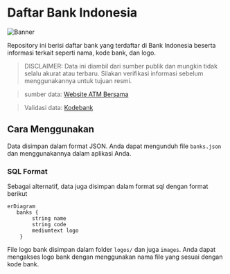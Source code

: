 # Daftar Bank Indonesia

![Banner](https://banners.beyondco.de/.png?theme=light&packageManager=&packageName=Daftar+Bank+di+Indonesia&pattern=autumn&style=style_1&description=&md=1&showWatermark=1&fontSize=100px&images=database)

Repository ini berisi daftar bank yang terdaftar di Bank Indonesia beserta informasi terkait seperti nama, kode bank, dan logo.

> DISCLAIMER: Data ini diambil dari sumber publik dan mungkin tidak selalu akurat atau terbaru. Silakan verifikasi informasi sebelum menggunakannya untuk tujuan resmi.

> sumber data: [Website ATM Bersama](https://atmbersama.com/banks)

> Validasi data: [Kodebank](https://kodebank.id/)

## Cara Menggunakan
Data disimpan dalam format JSON. Anda dapat mengunduh file `banks.json` dan menggunakannya dalam aplikasi Anda.

### SQL Format
Sebagai alternatif, data juga disimpan dalam format sql dengan format berikut

```mermaid
erDiagram
   banks {
        string name
        string code
        mediumtext logo
    }
```

File logo bank disimpan dalam folder `logos/` dan juga `images`. Anda dapat mengakses logo bank dengan menggunakan nama file yang sesuai dengan kode bank.